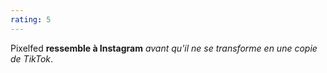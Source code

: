 ```yaml
---
rating: 5
---
```


Pixelfed **ressemble à Instagram** _avant qu'il ne se transforme en une copie de TikTok_.
